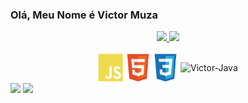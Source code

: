 ### Olá, Meu Nome é Victor Muza

<div align="center">
  <a href="https://github.com/Victor733">
  <img height="180em" src="https://github-readme-stats.vercel.app/api?username=Victor733&show_icons=true&title_color=A9FEF7&theme=dark&include_all_commits=true&count_private=true"/>
  <img height="180em" src="https://github-readme-stats.vercel.app/api/top-langs/?username=Victor733&title_color=A9FEF7&layout=compact&langs_count=7&theme=dark"/>
  </a>
</div>
<div align="center" style="display: inline_block"><br>
  <img align="center" alt="Victor-Js" height="45" width="40" src="https://raw.githubusercontent.com/devicons/devicon/master/icons/javascript/javascript-plain.svg">
  <img align="center" alt="Victor-HTML" height="45" width="40" src="https://raw.githubusercontent.com/devicons/devicon/master/icons/html5/html5-original.svg">
  <img align="center" alt="Victor-CSS" height="45" width="40" src="https://raw.githubusercontent.com/devicons/devicon/master/icons/css3/css3-original.svg">
  <img align="center" alt="Victor-Java" height"45" width="40" src="https://cdn.jsdelivr.net/gh/devicons/devicon/icons/java/java-plain.svg" />
</div>

<div>
  <a href = "mailto:victormuza133@gmail.com"><img align="center" src="https://img.shields.io/badge/-Gmail-%23333?style=for-the-badge&logo=gmail&logoColor=white" target="_blank"></a>
  <a href="https://www.linkedin.com/in/victor-muza/"><img align="center" src="https://img.shields.io/badge/-LinkedIn-%230077B5?style=for-the-badge&logo=linkedin&logoColor=white" target="_blank"></a> 
  
</div>
